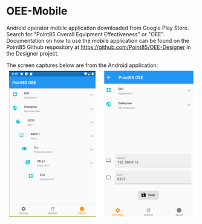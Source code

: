 # OEE-Mobile
Android operator mobile application downloaded from Google Play Store.  Search for "Point85 Overall Equipment Effectiveness" or "OEE".  Documentation on how to use the mobile application can be found on the Point85 Github respository at https://github.com/Point85/OEE-Designer in the Designer project.

The screen captures below are from the Android application:
![HomePage](https://github.com/point85/OEE-Mobile/blob/master/docs/HomeSetup.PNG)